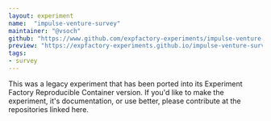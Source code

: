 ```yaml
---
layout: experiment
name:  "impulse-venture-survey"
maintainer: "@vsoch"
github: "https://www.github.com/expfactory-experiments/impulse-venture-survey"
preview: "https://expfactory-experiments.github.io/impulse-venture-survey"
tags:
- survey
---
```


This was a legacy experiment that has been ported into its Experiment Factory Reproducible Container version. If you'd like to make the experiment, it's documentation, or use better, please contribute at the repositories linked here.

